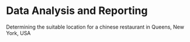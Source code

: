 # Data Analysis and Reporting
Determining the suitable location for a chinese restaurant in Queens, New York, USA
